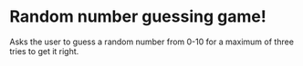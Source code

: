 # Random number guessing game!
Asks the user to guess a random number from 0-10 for a maximum of three tries to get it right.
